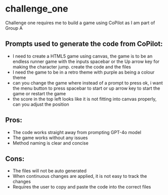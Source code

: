 # challenge_one
Challenge one requires me to build a game using CoPilot as I am part of Group A

## Prompts used to generate the code from CoPilot:
- I need to create a HTML5 game using canvas, the game is to be an endless runner game with the inputs spacebar or the Up arrow key for making the character jump. create the code and the files
- I need the game to be in a retro theme with purple as being a colour theme
- can you change the game where instead of a prompt to press ok, i want the menu button to press spacebar to start or up arrow key to start the game or restart the game
- the score in the top left looks like it is not fitting into canvas properly, can you adjust the position

## Pros:
- The code works straight away from prompting GPT-4o model
- The game works without any issues
- Method naming is clear and concise

## Cons:
- The files will not be auto generated
- When continuous changes are applied, it is not easy to track the changes
- Requires the user to copy and paste the code into the correct files